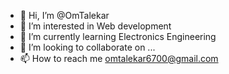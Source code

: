 - 👋 Hi, I’m @OmTalekar
- 👀 I’m interested in Web development
- 🌱 I’m currently learning Electronics Engineering
- 💞️ I’m looking to collaborate on ...
- 📫 How to reach me omtalekar6700@gmail.com
<!---
OmTalekar/OmTalekar is a ✨ special ✨ repository because its `README.md` (this file) appears on your GitHub profile.
You can click the Preview link to take a look at your changes.
--->
